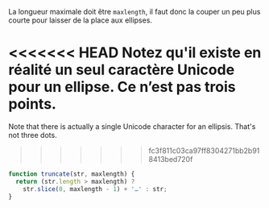 La longueur maximale doit être `maxlength`, il faut donc la couper un peu plus courte pour laisser de la place aux ellipses.

<<<<<<< HEAD
Notez qu'il existe en réalité un seul caractère Unicode pour un ellipse. Ce n’est pas trois points.
=======
Note that there is actually a single Unicode character for an ellipsis. That's not three dots.
>>>>>>> fc3f811c03ca97ff8304271bb2b918413bed720f

```js run
function truncate(str, maxlength) {
  return (str.length > maxlength) ? 
    str.slice(0, maxlength - 1) + '…' : str;
}
```


